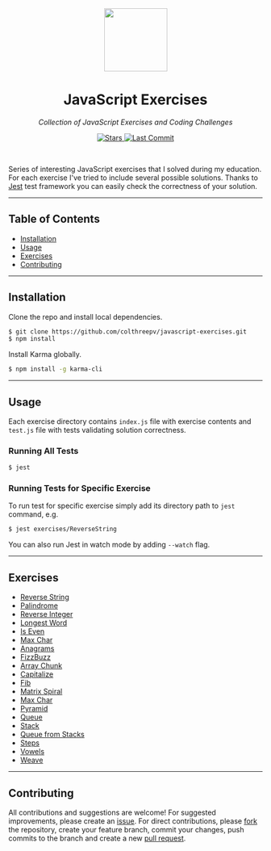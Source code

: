 <div align="center">
  <a href="https://github.com/appalaszynski/javascript-exercises">
    <img src="https://user-images.githubusercontent.com/35331661/42527869-27757618-847a-11e8-92f0-ab671ea0d200.png" height="125px">
  </a>
  <h1>JavaScript Exercises</h1>
  <p>
    <em>Collection of JavaScript Exercises and Coding Challenges</em>
  </p>
  <p>
    <a href="https://github.com/appalaszynski/javascript-exercises/stargazers">
      <img src="https://img.shields.io/github/stars/appalaszynski/javascript-exercises.svg" alt="Stars" /> 
    </a>
    <a href="https://github.com/appalaszynski/javascript-exercises/commits/master">
      <img src="https://img.shields.io/github/last-commit/appalaszynski/javascript-exercises.svg" alt="Last Commit" />
    </a>
  </p>
  <br>
</div>

Series of interesting JavaScript exercises that I solved during my education. For each exercise I've tried to include several possible solutions. Thanks to [Jest](https://jestjs.io/) test framework you can easily check the correctness of your solution.

---

## Table of Contents

- [Installation](#installation)
- [Usage](#usage)
- [Exercises](#exercises)
- [Contributing](#contributing)

---

## Installation

Clone the repo and install local dependencies.

```bash
$ git clone https://github.com/colthreepv/javascript-exercises.git
$ npm install
```

Install Karma globally.

```bash
$ npm install -g karma-cli
```

---

## Usage

Each exercise directory contains `index.js` file with exercise contents and `test.js` file with tests validating solution correctness.

### Running All Tests

```bash
$ jest
```

### Running Tests for Specific Exercise

To run test for specific exercise simply add its directory path to `jest` command, e.g.

```bash
$ jest exercises/ReverseString
```

You can also run Jest in watch mode by adding `--watch` flag.

---

## Exercises

- [Reverse String](exercises/ReverseString/index.js)
- [Palindrome](exercises/Palindrome/index.js)
- [Reverse Integer](exercises/ReverseInteger/index.js)
- [Longest Word](exercises/LongestWord/index.js)
- [Is Even](exercises/IsEven/index.js)
- [Max Char](exercises/MaxChar/index.js)
- [Anagrams](exercises/Anagrams/index.js)
- [FizzBuzz](exercises/FizzBuzz/index.js)
- [Array Chunk](exercises/ArrayChunk/index.js)
- [Capitalize](exercises/Capitalize/index.js)
- [Fib](exercises/Fib/index.js)
- [Matrix Spiral](exercises/MatrixSpiral/index.js)
- [Max Char](exercises/MaxChar/index.js)
- [Pyramid](exercises/Pyramid/index.js)
- [Queue](exercises/Queue/index.js)
- [Stack](exercises/Stack/index.js)
- [Queue from Stacks](exercises/QueueFromStacks/index.js)
- [Steps](exercises/Steps/index.js)
- [Vowels](exercises/Vowels/index.js)
- [Weave](exercises/Weave/index.js)

---

## Contributing

All contributions and suggestions are welcome! For suggested improvements, please create an [issue](https://github.com/appalaszynski/javascript-exercises/issues). For direct contributions, please [fork](https://github.com/appalaszynski/javascript-exercises/fork) the repository, create your feature branch, commit your changes, push commits to the branch and create a new [pull request](https://github.com/appalaszynski/javascript-exercises/pulls).
